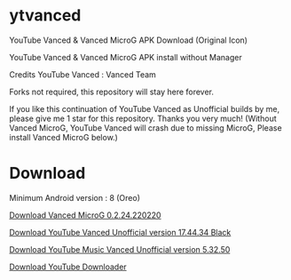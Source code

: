 # ytvanced
YouTube Vanced &amp; Vanced MicroG APK Download (Original Icon)


YouTube Vanced & Vanced MicroG APK install without Manager

Credits YouTube Vanced : Vanced Team

Forks not required, this repository will stay here forever.


If you like this continuation of YouTube Vanced as Unofficial builds by me, please give me 1 star for this repository. Thanks you very much!
(Without Vanced MicroG, YouTube Vanced will crash due to missing MicroG, Please install Vanced MicroG below.)


# Download
Minimum Android version : 8 (Oreo) 

[Download Vanced MicroG 0.2.24.220220](https://github.com/ahmedalhedewy/ytvanced/blob/main/MicroG/Vanced.MicroG.v0.2.25.224113.apk)

[Download YouTube Vanced Unofficial version 17.44.34 Black](https://github.com/ahmedalhedewy/ytvanced/releases/download/vanced/YouTube_17.44.34.apk)

[Download YouTube Music Vanced Unofficial version 5.32.50](https://github.com/ahmedalhedewy/ytvanced/blob/main/YT%20Music/YT%20Music_5.32.50.apk)

[Download YouTube Downloader](https://github.com/ahmedalhedewy/ytvanced/blob/main/YouTube%20Downloader/YouTube%20Downloader_3.7.12.apk)
